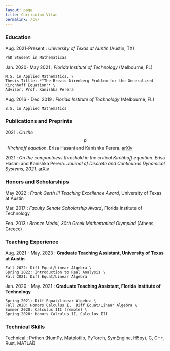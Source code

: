 ```yaml
---
layout: page
title: Curriculum Vitae
permalink: /cv/
---
```




### Education


Aug. 2021-Present
:   *University of Texas at Austin* (Austin, TX)

    PhD Student in Mathematicas

Jan. 2020- May 2021
:   *Florida Institute of Technology* (Melbourne, FL)

    M.S. in Applied Mathematics. \
    Thesis Tittle: *"The Brezis-Nirenberg Problem for the Generalized Kirchhoff Equation"* \
    Advisor: Prof. Kanishka Perera

Aug. 2016 - Dec. 2019
:   *Florida Institute of Technology* (Melbourne, FL)

    B.S. in Applied Mathematics



### Publications and Preprints

2021
:   *On the $$p$$-Kirchhoff equation*. Erisa Hasani and Kanishka Perera. [arXiv](https://arxiv.org/abs/2108.05285)

2021
:   *On the compactness threshold in the critical Kirchhoff equation*. Erisa Hasani and Kanishka Perera. *Journal of Discrete and Continuous Dynamical Systems, 2021.* [arXiv](https://arxiv.org/abs/2012.05317)


### Honors and Scholarships

May 2022
:    *Frank Gerth III Teaching Excellence Award*, University of Texas at Austin 

Mar. 2017
:    *Faculty Senate Scholarship Award*, Florida Institute of Technology 

Feb. 2013
:   *Bronze Medal, 30th Greek Mathematical Olympiad* (Athens, Greece)




### Teaching Experience


Aug. 2021 - May. 2023
:   **Graduate Teaching Assistant, University of Texas at Austin**

    Fall 2022: Diff Equat/Linear Algebra \
    Spring 2022: Introduction to Real Analysis \
    Fall 2021: Diff Equat/Linear Algebra

Jan. 2020 - May. 2021
:   **Graduate Teaching Assistant, Florida Institute of Technology**

    Spring 2021: Diff Equat/Linear Algebra \
    Fall 2020: Honors Calculus I,  Diff Equat/Linear Algebra \
    Summer 2020: Calculus III (remote) \
    Spring 2020: Honors Calculus II, Calculus III


### Technical Skills

Technical
:   Python (NumPy, Matplotlib, PyTorch, SymEngine, H5py), C, C++, Rust, MATLAB


